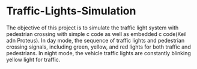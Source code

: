 # Traffic-Lights-Simulation
The objective of this project is to simulate the traffic light system with pedestrian crossing with simple c code as well as embedded c code(Keil adn Proteus).
In day mode, the sequence of traffic lights and pedestrian crossing signals, including green, yellow, and red lights for both traffic and pedestrians. 
In night mode, the vehicle traffic lights are constantly blinking yellow light for traffic.
